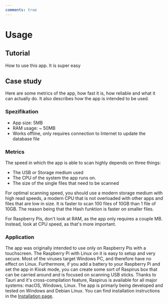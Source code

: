 ```yaml
---
comments: true
---
```


# Usage

## Tutorial
How to use this app. It is super easy

## Case study
Here are some metrics of the app, how fast it is, how reliable and what it can actually do. It also describes how the app is intended to be used.

### Spezifikation
- App size: 5MB
- RAM usage: ~ 50MB
- Works offline, only requires connection to Internet to update the database file

### Metrics
The speed in which the app is able to scan highly depends on three things:
- The USB or Storage medium used
- The CPU of the system the app runs on.
- The size of the single files that need to be scanned

For optimal scanning speed, you should use a modern storage medium with high read speeds, a modern CPU that is not overloaded with other apps and files that are low in size. It is faster to scan 100 files of 10GB than 1 file of 10GB. The reason being that the Hash funktion is faster on smaller files.

For Raspberry Pis, don't look at RAM, as the app only requires a couple MB. Instead, look at CPU speed, as that's more important.

### Application
The app was originally intended to use only on Raspberry Pis with a touchscreen. The Raspberry Pi with Linux on it is easy to setup and very secure. Most of the viruses target Windows PC, and therefore have no effect on Linux. Furthermore, if you add a battery to your Raspberry Pi and set the app in Kiosk mode, you can create some sort of Raspirus box that can be carried around and is focused on scanning USB sticks.
Thanks to Tauri and it's cross-compilation feature, Raspirus is available for all major systems: macOS, Windows, Linux. The app is primarly being developed and tested on Windows and Debian Linux. You can find installation instructions in the [Installation page](installation.md).